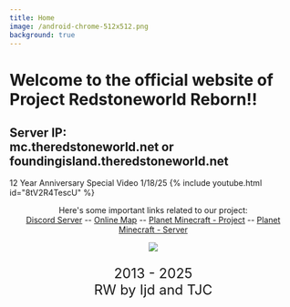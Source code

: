 ```yaml
---
title: Home
image: /android-chrome-512x512.png
background: true
---
```

<style type="text/css">
h1.title {
  text-align: center;
}
</style>

<h1 class="centered-header"> Welcome to the official website of Project Redstoneworld Reborn!!</h1>

<h2 class="centered-header"> Server IP:<br> mc.theredstoneworld.net or foundingisland.theredstoneworld.net </h2>

12 Year Anniversary Special Video 1/18/25
{% include youtube.html id="8tV2R4TescU" %} 

<p style="text-align:center;"> Here's some important links related to our project:<br>
<a href="https://discord.gg/G4UYpxy">Discord Server</a> -- <a href="http://map.theredstoneworld.net:7777/">Online Map</a> -- <a href="https://www.planetminecraft.com/project/the-redstone-theme-park/">Planet Minecraft - Project</a> -- <a href="https://www.planetminecraft.com/server/agent-ij-s-server/">Planet Minecraft - Server</a></p>



<p style="text-align:center;"><a href="https://discord.gg/G4UYpxy"><img src="https://discordapp.com/api/guilds/620746079155126292/widget.png?style=banner3"></a></p>

<p style="text-align:center; font-size:24px;"> 2013 - 2025<br>RW by Ijd and TJC </p>

